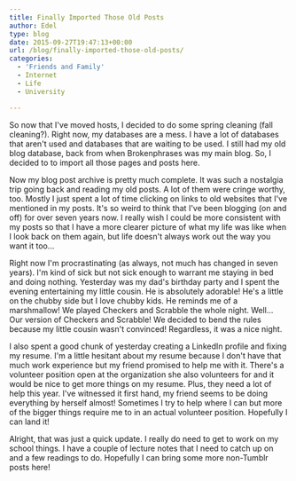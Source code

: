 ```yaml
---
title: Finally Imported Those Old Posts
author: Edel
type: blog
date: 2015-09-27T19:47:13+00:00
url: /blog/finally-imported-those-old-posts/
categories:
  - 'Friends and Family'
  - Internet
  - Life
  - University

---
```

So now that I've moved hosts, I decided to do some spring cleaning (fall cleaning?). Right now, my databases are a mess. I have a lot of databases that aren't used and databases that are waiting to be used. I still had my old blog database, back from when Brokenphrases was my main blog. So, I decided to to import all those pages and posts here.

Now my blog post archive is pretty much complete. It was such a nostalgia trip going back and reading my old posts. A lot of them were cringe worthy, too. Mostly I just spent a lot of time clicking on links to old websites that I've mentioned in my posts. It's so weird to think that I've been blogging (on and off) for over seven years now. I really wish I could be more consistent with my posts so that I have a more clearer picture of what my life was like when I look back on them again, but life doesn't always work out the way you want it too...

Right now I'm procrastinating (as always, not much has changed in seven years). I'm kind of sick but not sick enough to warrant me staying in bed and doing nothing. Yesterday was my dad's birthday party and I spent the evening entertaining my little cousin. He is absolutely adorable! He's a little on the chubby side but I love chubby kids. He reminds me of a marshmallow! We played Checkers and Scrabble the whole night. Well... Our version of Checkers and Scrabble! We decided to bend the rules because my little cousin wasn't convinced! Regardless, it was a nice night.

I also spent a good chunk of yesterday creating a LinkedIn profile and fixing my resume. I'm a little hesitant about my resume because I don't have that much work experience but my friend promised to help me with it. There's a volunteer position open at the organization she also volunteers for and it would be nice to get more things on my resume. Plus, they need a lot of help this year. I've witnessed it first hand, my friend seems to be doing everything by herself almost! Sometimes I try to help where I can but more of the bigger things require me to in an actual volunteer position. Hopefully I can land it!

Alright, that was just a quick update. I really do need to get to work on my school things. I have a couple of lecture notes that I need to catch up on and a few readings to do. Hopefully I can bring some more non-Tumblr posts here!


